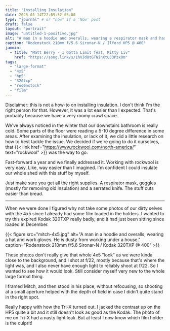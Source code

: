 ```yaml
---
title: "Installing Insulation"
date: 2025-01-14T22:09:52-05:00
type: "journal" # or "now" if a 'Now' post
draft: false
layout: "portrait"
image: "untitled-1-positive.jpg"
alt: "A man in a hoodie and overalls, wearing a respirator mask and has safety goggles on his head. He is dusty from working under a house."
caption: "Rodenstock 210mm f/5.6 Sironar-N / Ilford HP5 @ 400"
jammin:
  - title: "Matt Berry - I Gotta Limit feat. Kitty Liv"
    href: "https://song.link/s/1hVJd8tGTNinXtUJ3Pzx0m"
tags:
  - "large-format"
  - "4x5"
  - "hp5"
  - "320txp"
  - "rodenstock"
  - "film"
---
```


Disclaimer: this is not a how-to on installing insulation. I don't think I'm the right person for that. However, it was a lot easier than I expected. That's probably because we have a very roomy crawl space.

We've always noticed in the winter that our downstairs bathroom is really cold. Some parts of the floor were reading a 5-10 degree difference in some areas. After examining the insulation, or lack of it, we did a little research on how to best tackle the issue. We decided if we're going to do it ourselves, that {{< link href="https://www.rockwool.com/north-america/" text="rockwool" >}} was the way to go.

Fast-forward a year and we finally addressed it. Working with rockwool is very easy. Like, way easier than I imagined. I'm confident I could insulate our whole shed with this stuff by myself.

Just make sure you get all the right supplies. A respirator mask, goggles (mostly for removing old insulation) and a serrated knife. The stuff cuts easier than bread.

<hr>

When we were done I figured why not take some photos of our dirty selves with the 4x5 since I already had some film loaded in the holders. I wanted to try this expired Kodak 320TXP really badly, and it had just been sitting since loaded in December.

{{< figure src="mitch-4x5.jpg" alt="A man in a hoodie and overalls, wearing a hat and work gloves. He is dusty from working under a house." caption="Rodenstock 210mm f/5.6 Sironar-N / Kodak 320TXP @ 400" >}}

These photos don't really give that whole 4x5 "look" as we were kinda close to the background, and I shot at f/22, mostly because that's where the light was, and I also never have enough light to reliably shoot at f/22. So I wanted to see how it would look. Still consider myself very new to the whole large format thing.

I framed Mitch, and then stood in his place, without refocusing, so shooting at a small aperture helped with the depth of field in case I didn't quite stand in the right spot.

Really happy with how the Tri-X turned out. I jacked the contrast up on the HP5 quite a bit and it still doesn't look as good as the Kodak. The photo of me on Tri-X had a nasty light leak. But at least I now know which film holder is the culprit!
